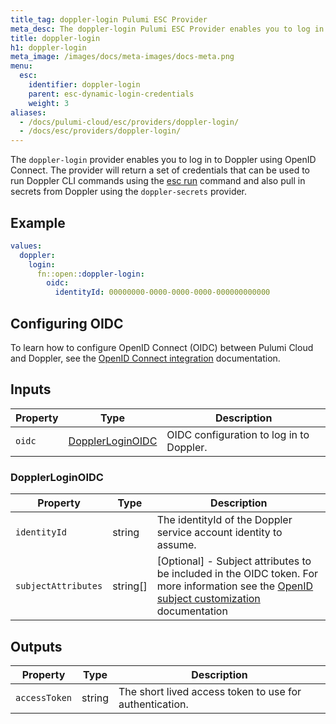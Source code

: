 ```yaml
---
title_tag: doppler-login Pulumi ESC Provider
meta_desc: The doppler-login Pulumi ESC Provider enables you to log in to Doppler using OIDC.
title: doppler-login
h1: doppler-login
meta_image: /images/docs/meta-images/docs-meta.png
menu:
  esc:
    identifier: doppler-login
    parent: esc-dynamic-login-credentials
    weight: 3
aliases:
  - /docs/pulumi-cloud/esc/providers/doppler-login/
  - /docs/esc/providers/doppler-login/
---
```


The `doppler-login` provider enables you to log in to Doppler using OpenID Connect.
The provider will return a set of credentials that can be used to run Doppler CLI commands using
the [esc run](/docs/esc/cli/commands/esc_run/) command and also pull in secrets from Doppler using the
`doppler-secrets` provider.

## Example

```yaml
values:
  doppler:
    login:
      fn::open::doppler-login:
        oidc:
          identityId: 00000000-0000-0000-0000-000000000000
```

## Configuring OIDC

To learn how to configure OpenID Connect (OIDC) between Pulumi Cloud and Doppler, see
the [OpenID Connect integration](/docs/esc/environments/configuring-oidc/doppler/) documentation.

## Inputs

| Property  | Type                                          | Description                                                                                                                |
|-----------|-----------------------------------------------|----------------------------------------------------------------------------------------------------------------------------|
| `oidc`    | [DopplerLoginOIDC](#dopplerloginoidc)     | OIDC configuration to log in to Doppler.                                                                    |

### DopplerLoginOIDC

| Property            | Type     | Description                                                                                                                                                                                              |
|---------------------|----------|----------------------------------------------------------------------------------------------------------------------------------------------------------------------------------------------------------|
| `identityId`        | string   | The identityId of the Doppler service account identity to assume.                                                                                                                                                                |
| `subjectAttributes` | string[] | [Optional] - Subject attributes to be included in the OIDC token. For more information see the [OpenID subject customization](/docs/esc/environments/configuring-oidc/#custom-token-claim) documentation |

## Outputs

| Property      | Type   | Description                                                                                                               |
|---------------|--------|---------------------------------------------------------------------------------------------------------------------------|
| `accessToken` | string | The short lived access token to use for authentication.                                                                               |
